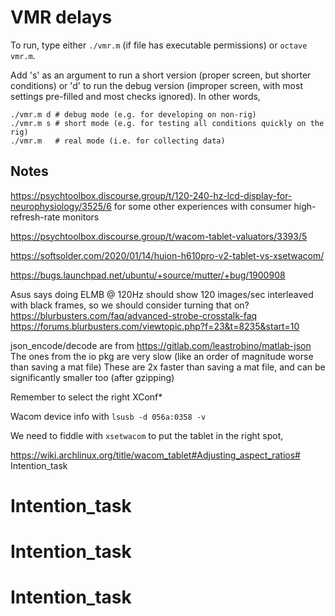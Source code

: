 # VMR delays

To run, type either `./vmr.m` (if file has executable permissions) or `octave vmr.m`.

Add 's' as an argument to run a short version (proper screen, but shorter conditions) or 'd' to run the debug version (improper screen, with most settings pre-filled and most checks ignored). In other words,

```
./vmr.m d # debug mode (e.g. for developing on non-rig)
./vmr.m s # short mode (e.g. for testing all conditions quickly on the rig)
./vmr.m   # real mode (i.e. for collecting data)
```

## Notes

https://psychtoolbox.discourse.group/t/120-240-hz-lcd-display-for-neurophysiology/3525/6 for some other experiences with consumer high-refresh-rate monitors

https://psychtoolbox.discourse.group/t/wacom-tablet-valuators/3393/5

https://softsolder.com/2020/01/14/huion-h610pro-v2-tablet-vs-xsetwacom/

https://bugs.launchpad.net/ubuntu/+source/mutter/+bug/1900908

Asus says doing ELMB @ 120Hz should show 120 images/sec interleaved with black frames, so we should
consider turning that on?
https://blurbusters.com/faq/advanced-strobe-crosstalk-faq
https://forums.blurbusters.com/viewtopic.php?f=23&t=8235&start=10

json_encode/decode are from https://gitlab.com/leastrobino/matlab-json
The ones from the io pkg are very slow (like an order of magnitude worse than saving a mat file)
These are 2x faster than saving a mat file, and can be significantly smaller too (after gzipping)

Remember to select the right XConf*

Wacom device info with `lsusb -d 056a:0358 -v`

We need to fiddle with `xsetwacom` to put the tablet in the right spot,

https://wiki.archlinux.org/title/wacom_tablet#Adjusting_aspect_ratios# Intention_task
# Intention_task
# Intention_task
# Intention_task
